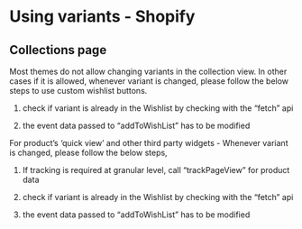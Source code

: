 # Using variants - Shopify

## Collections page

Most themes do not allow changing variants in the collection view. In other cases if it is allowed, whenever variant is changed, please follow the below steps to use custom wishlist buttons.

1. check if variant is already in the Wishlist by checking with the “fetch” api

2. the event data passed to “addToWishList” has to be modified

For product’s ‘quick view’ and other third party widgets - Whenever variant is changed, please follow the below steps,

1. If tracking is required at granular level, call “trackPageView” for product data

2. check if variant is already in the Wishlist by checking with the “fetch” api

3. the event data passed to “addToWishList” has to be modified
